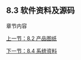## 8.3 软件资料及源码
章节内容

[上一节：8.2 产品图纸](8.2-ProductDrawings.md) 

[下一节：8.4 系统资料](8.4-Systeminformation.md)

